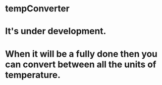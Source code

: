 # tempConverter
# It's under development.
# When it will be a fully done then you can convert between all the units of temperature.
